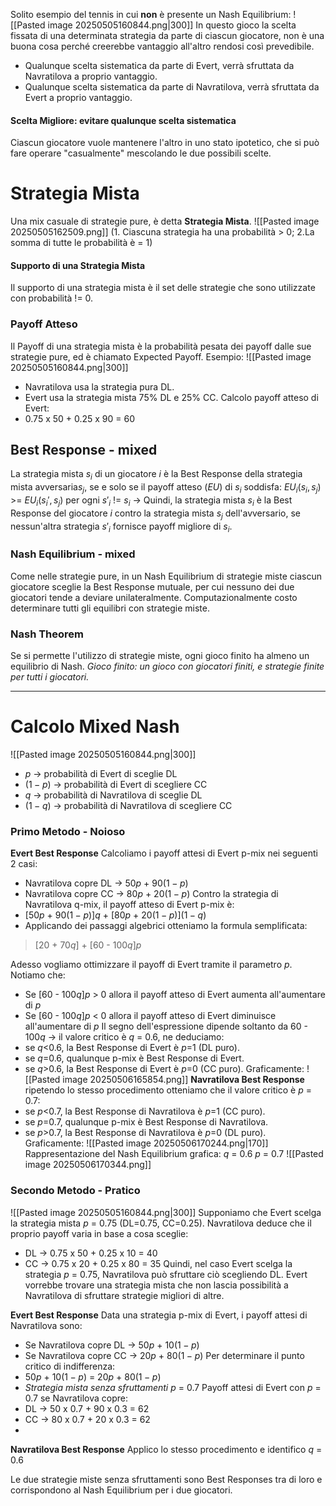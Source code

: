 Solito esempio del tennis in cui **non** è presente un Nash Equilibrium:
![[Pasted image 20250505160844.png|300]]
In questo gioco la scelta fissata di una determinata strategia da parte di ciascun giocatore, non è una buona cosa perché creerebbe vantaggio all'altro rendosi così prevedibile.
- Qualunque scelta sistematica da parte di Evert, verrà sfruttata da Navratilova a proprio vantaggio.
- Qualunque scelta sistematica da parte di Navratilova, verrà sfruttata da Evert a proprio vantaggio.
#### Scelta Migliore: evitare qualunque scelta sistematica
Ciascun giocatore vuole mantenere l'altro in uno stato ipotetico, che si può fare operare "casualmente" mescolando le due possibili scelte.
# Strategia Mista
Una mix casuale di strategie pure, è detta **Strategia Mista**.
![[Pasted image 20250505162509.png]]
(1. Ciascuna strategia ha una probabilità > 0;
2.La somma di tutte le probabilità è = 1)
#### Supporto di una Strategia Mista
Il supporto di una strategia mista è il set delle strategie che sono utilizzate con probabilità != 0.
### Payoff Atteso
Il Payoff di una strategia mista è la probabilità pesata dei payoff dalle sue strategie pure, ed è chiamato Expected Payoff.
Esempio:
![[Pasted image 20250505160844.png|300]]
- Navratilova usa la strategia pura DL.
- Evert usa la strategia mista 75% DL e 25% CC.
Calcolo payoff atteso di Evert:
- 0.75 x 50 + 0.25 x 90 = 60
## Best Response - mixed
La strategia mista $s_i$ di un giocatore $i$ è la Best Response della strategia mista avversaria$s_j$, se e solo se il payoff atteso ($EU$) di $s_i$ soddisfa:
$EU_i(s_i, s_j)$ >= $EU_i(s_i', s_j)$ per ogni $s'_i$ != $s_i$
-> Quindi, la strategia mista $s_i$ è la Best Response del giocatore $i$ contro la strategia mista $s_j$ dell'avversario, se nessun'altra strategia $s'_i$ fornisce payoff migliore di $s_i$.
### Nash Equilibrium - mixed
Come nelle strategie pure, in un Nash Equilibrium di strategie miste ciascun giocatore sceglie la Best Response mutuale, per cui nessuno dei due giocatori tende a deviare unilateralmente.
Computazionalmente costo determinare tutti gli equilibri con strategie miste.
### Nash Theorem
Se si permette l'utilizzo di strategie miste, ogni gioco finito ha almeno un equilibrio di Nash.
*Gioco finito: un gioco con giocatori finiti, e strategie finite per tutti i giocatori.*

---
# Calcolo Mixed Nash 
![[Pasted image 20250505160844.png|300]]
- $p$ -> probabilità di Evert di sceglie DL
- $(1 - p)$ -> probabilità di Evert di scegliere CC
- $q$ -> probabilità di Navratilova di sceglie DL
- $(1 - q)$ -> probabilità di Navratilova di scegliere CC

### Primo Metodo - Noioso
**Evert Best Response**
Calcoliamo i payoff attesi di Evert p-mix nei seguenti 2 casi:
- Navratilova copre DL -> 50$p$ + 90$(1-p)$
- Navratilova copre CC -> 80$p$ + 20$(1-p)$
Contro la strategia di Navratilova q-mix, il payoff atteso di Evert p-mix è:
- \[50$p$ + 90$(1-p)$]$q$ + \[80$p$ + 20$(1-p$)]$(1-q)$
- Applicando dei passaggi algebrici otteniamo la formula semplificata:
> \[20 + 70$q$] + \[60 - 100$q$]$p$

Adesso vogliamo ottimizzare il payoff di Evert tramite il parametro $p$. Notiamo che:
- Se \[60 - 100$q$]$p$ > 0 allora il payoff atteso di Evert aumenta all'aumentare di $p$
- Se \[60 - 100$q$]$p$ < 0 allora il payoff atteso di Evert diminuisce all'aumentare di $p$
Il segno dell'espressione dipende soltanto da 60 - 100$q$
-> il valore critico è $q$ = 0.6, ne deduciamo:
- se $q$<0.6, la Best Response di Evert è $p$=1 (DL puro).
- se $q$=0.6, qualunque p-mix è Best Response di Evert.
- se $q$>0.6, la Best Response di Evert è $p$=0 (CC puro).
Graficamente:
![[Pasted image 20250506165854.png]]
**Navratilova Best Response**
ripetendo lo stesso procedimento otteniamo che il valore critico è $p$ = 0.7:
- se $p$<0.7, la Best Response di Navratilova è $p$=1 (CC puro).
- se $p$=0.7, qualunque p-mix è Best Response di Navratilova.
- se $p$>0.7, la Best Response di Navratilova è $p$=0 (DL puro).
Graficamente:
![[Pasted image 20250506170244.png|170]]
Rappresentazione del Nash Equilibrium grafica:
$q$ = 0.6
$p$ = 0.7
![[Pasted image 20250506170344.png]]

### Secondo Metodo - Pratico
![[Pasted image 20250505160844.png|300]]
Supponiamo che Evert scelga la strategia mista $p$ = 0.75 (DL=0.75, CC=0.25).
Navratilova deduce che il proprio payoff varia in base a cosa sceglie:
- DL -> 0.75 x 50 + 0.25 x 10 = 40
- CC -> 0.75 x 20 + 0.25 x 80 = 35
Quindi, nel caso Evert scelga la strategia $p$ = 0.75, Navratilova può sfruttare ciò scegliendo DL.
Evert vorrebbe trovare una strategia mista che non lascia possibilità a Navratilova di sfruttare strategie migliori di altre.

**Evert Best Response**
Data una strategia p-mix di Evert, i payoff attesi di Navratilova sono:
- Se Navratilova copre DL -> 50$p$ + 10$(1-p)$
- Se Navratilova copre CC -> 20$p$ + 80$(1-p)$ 
Per determinare il punto critico di indifferenza:
- 50$p$ + 10$(1-p)$ = 20$p$ + 80$(1-p)$ 
- *Strategia mista senza sfruttamenti* $p$ = 0.7
Payoff attesi di Evert con $p$ = 0.7 se Navratilova copre:
- DL -> 50 x 0.7 + 90 x 0.3  = 62
- CC -> 80 x 0.7 + 20 x 0.3 = 62
- 
**Navratilova Best Response**
Applico lo stesso procedimento e identifico $q$ = 0.6

Le due strategie miste senza sfruttamenti sono Best Responses tra di loro e corrispondono al Nash Equilibrium per i due giocatori.
